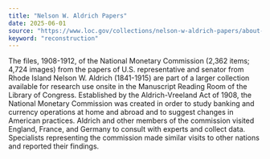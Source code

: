 ```yaml
---
title: "Nelson W. Aldrich Papers"
date: 2025-06-01
source: "https://www.loc.gov/collections/nelson-w-aldrich-papers/about-this-collection/"
keyword: "reconstruction"
---
```


The files, 1908-1912, of the National Monetary Commission (2,362 items; 4,724 images) from the papers of U.S. representative and senator from Rhode Island Nelson W. Aldrich (1841-1915) are part of a larger collection available for research use onsite in the Manuscript Reading Room of the Library of Congress. Established by the Aldrich-Vreeland Act of 1908, the National Monetary Commission was created in order to study banking and currency operations at home and abroad and to suggest changes in American practices. Aldrich and other members of the commission visited England, France, and Germany to consult with experts and collect data. Specialists representing the commission made similar visits to other nations and reported their findings.
